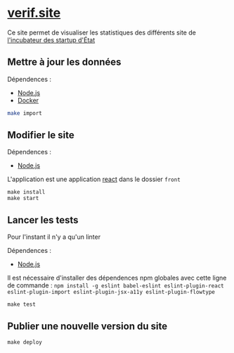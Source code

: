 # [verif.site](https://verif.site)

Ce site permet de visualiser les statistiques des différents site de [l'incubateur des startup d'État](https://beta.gouv.fr)

## Mettre à jour les données


Dépendences :
 * [Node.js]
 * [Docker]


```sh
make import
```
## Modifier le site

Dépendences :
 * [Node.js]

L'application est une application [react] dans le dossier `front`

```
make install
make start
```

## Lancer les tests

Pour l'instant il n'y a qu'un linter

Dépendences :
 * [Node.js]

Il est nécessaire d'installer des dépendences npm globales avec cette ligne de commande : `npm install -g eslint babel-eslint eslint-plugin-react eslint-plugin-import eslint-plugin-jsx-a11y eslint-plugin-flowtype`


```
make test
```

## Publier une nouvelle version du site

```
make deploy
```



[Node.js]: https://nodejs.org/en/
[Docker]: https://www.docker.com/
[react]: https://facebook.github.io/react/
